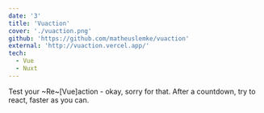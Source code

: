 ```yaml
---
date: '3'
title: 'Vuaction'
cover: './vuaction.png'
github: 'https://github.com/matheuslemke/vuaction'
external: 'http://vuaction.vercel.app/'
tech:
  - Vue
  - Nuxt
---
```


Test your ~Re~[Vue]action - okay, sorry for that. After a countdown, try to react, faster as you can.

